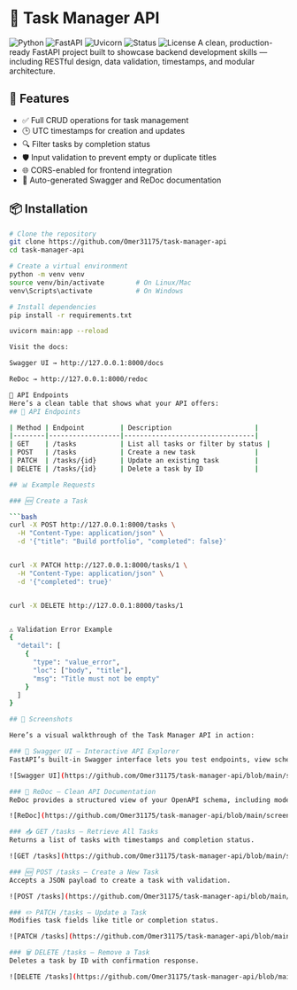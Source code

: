# 🧠 Task Manager API

![Python](https://img.shields.io/badge/Python-3.12-blue?logo=python)
![FastAPI](https://img.shields.io/badge/FastAPI-0.110-009688?logo=fastapi)
![Uvicorn](https://img.shields.io/badge/Uvicorn-Running-success?logo=uvicorn)
![Status](https://img.shields.io/badge/Status-Completed-brightgreen)
![License](https://img.shields.io/badge/License-MIT-lightgrey)
A clean, production-ready FastAPI project built to showcase backend development skills — including RESTful design, data validation, timestamps, and modular architecture.

## 🚀 Features

- ✅ Full CRUD operations for task management
- 🕒 UTC timestamps for creation and updates
- 🔍 Filter tasks by completion status
- 🛡️ Input validation to prevent empty or duplicate titles
- 🌐 CORS-enabled for frontend integration
- 📄 Auto-generated Swagger and ReDoc documentation

## 📦 Installation

```bash
# Clone the repository
git clone https://github.com/Omer31175/task-manager-api
cd task-manager-api

# Create a virtual environment
python -m venv venv
source venv/bin/activate        # On Linux/Mac
venv\Scripts\activate           # On Windows

# Install dependencies
pip install -r requirements.txt

uvicorn main:app --reload

Visit the docs:

Swagger UI → http://127.0.0.1:8000/docs

ReDoc → http://127.0.0.1:8000/redoc

📮 API Endpoints
Here’s a clean table that shows what your API offers:
## 📮 API Endpoints

| Method | Endpoint         | Description                     |
|--------|------------------|---------------------------------|
| GET    | /tasks           | List all tasks or filter by status |
| POST   | /tasks           | Create a new task               |
| PATCH  | /tasks/{id}      | Update an existing task         |
| DELETE | /tasks/{id}      | Delete a task by ID             |

## 📊 Example Requests

### 🆕 Create a Task

```bash
curl -X POST http://127.0.0.1:8000/tasks \
  -H "Content-Type: application/json" \
  -d '{"title": "Build portfolio", "completed": false}'


curl -X PATCH http://127.0.0.1:8000/tasks/1 \
  -H "Content-Type: application/json" \
  -d '{"completed": true}'


curl -X DELETE http://127.0.0.1:8000/tasks/1


⚠️ Validation Error Example
{
  "detail": [
    {
      "type": "value_error",
      "loc": ["body", "title"],
      "msg": "Title must not be empty"
    }
  ]
}

## 📸 Screenshots

Here’s a visual walkthrough of the Task Manager API in action:

### 🧭 Swagger UI — Interactive API Explorer  
FastAPI’s built-in Swagger interface lets you test endpoints, view schemas, and explore your API live.

![Swagger UI](https://github.com/Omer31175/task-manager-api/blob/main/screenshots/swagger.png?raw=true)

### 📘 ReDoc — Clean API Documentation  
ReDoc provides a structured view of your OpenAPI schema, including models, parameters, and responses.

![ReDoc](https://github.com/Omer31175/task-manager-api/blob/main/screenshots/redoc.png?raw=true)

### 📥 GET /tasks — Retrieve All Tasks  
Returns a list of tasks with timestamps and completion status.

![GET /tasks](https://github.com/Omer31175/task-manager-api/blob/main/screenshots/get_tasks.png?raw=true)

### 🆕 POST /tasks — Create a New Task  
Accepts a JSON payload to create a task with validation.

![POST /tasks](https://github.com/Omer31175/task-manager-api/blob/main/screenshots/post_task.png?raw=true)

### ✏️ PATCH /tasks — Update a Task  
Modifies task fields like title or completion status.

![PATCH /tasks](https://github.com/Omer31175/task-manager-api/blob/main/screenshots/update_task.png?raw=true)

### 🗑️ DELETE /tasks — Remove a Task  
Deletes a task by ID with confirmation response.

![DELETE /tasks](https://github.com/Omer31175/task-manager-api/blob/main/screenshots/delete_task.png?raw=true)



